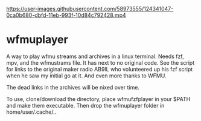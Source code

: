 
https://user-images.githubusercontent.com/58973555/124341047-0ca0b680-dbfd-11eb-993f-10d84c792428.mp4

# wfmuplayer
A way to play wfmu streams and archives in a linux terminal. Needs fzf, mpv, and the wfmustrams file. It has next to no original code. See the script for links to the original maker radio AB9IL who volunteered up his fzf script when he saw my initial go at it. And even more thanks to WFMU.

The dead links in the archives will be nixed over time.

To use, clone/download the directory, place wfmufzfplayer in your $PATH and make them executable. Then drop the wfmuplayer folder in home/user/.cache/..
